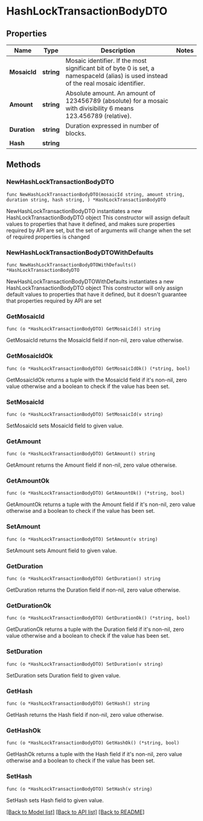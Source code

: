 # HashLockTransactionBodyDTO

## Properties

Name | Type | Description | Notes
------------ | ------------- | ------------- | -------------
**MosaicId** | **string** | Mosaic identifier. If the most significant bit of byte 0 is set, a namespaceId (alias) is used instead of the real mosaic identifier.  | 
**Amount** | **string** | Absolute amount. An amount of 123456789 (absolute) for a mosaic with divisibility 6 means 123.456789 (relative). | 
**Duration** | **string** | Duration expressed in number of blocks. | 
**Hash** | **string** |  | 

## Methods

### NewHashLockTransactionBodyDTO

`func NewHashLockTransactionBodyDTO(mosaicId string, amount string, duration string, hash string, ) *HashLockTransactionBodyDTO`

NewHashLockTransactionBodyDTO instantiates a new HashLockTransactionBodyDTO object
This constructor will assign default values to properties that have it defined,
and makes sure properties required by API are set, but the set of arguments
will change when the set of required properties is changed

### NewHashLockTransactionBodyDTOWithDefaults

`func NewHashLockTransactionBodyDTOWithDefaults() *HashLockTransactionBodyDTO`

NewHashLockTransactionBodyDTOWithDefaults instantiates a new HashLockTransactionBodyDTO object
This constructor will only assign default values to properties that have it defined,
but it doesn't guarantee that properties required by API are set

### GetMosaicId

`func (o *HashLockTransactionBodyDTO) GetMosaicId() string`

GetMosaicId returns the MosaicId field if non-nil, zero value otherwise.

### GetMosaicIdOk

`func (o *HashLockTransactionBodyDTO) GetMosaicIdOk() (*string, bool)`

GetMosaicIdOk returns a tuple with the MosaicId field if it's non-nil, zero value otherwise
and a boolean to check if the value has been set.

### SetMosaicId

`func (o *HashLockTransactionBodyDTO) SetMosaicId(v string)`

SetMosaicId sets MosaicId field to given value.


### GetAmount

`func (o *HashLockTransactionBodyDTO) GetAmount() string`

GetAmount returns the Amount field if non-nil, zero value otherwise.

### GetAmountOk

`func (o *HashLockTransactionBodyDTO) GetAmountOk() (*string, bool)`

GetAmountOk returns a tuple with the Amount field if it's non-nil, zero value otherwise
and a boolean to check if the value has been set.

### SetAmount

`func (o *HashLockTransactionBodyDTO) SetAmount(v string)`

SetAmount sets Amount field to given value.


### GetDuration

`func (o *HashLockTransactionBodyDTO) GetDuration() string`

GetDuration returns the Duration field if non-nil, zero value otherwise.

### GetDurationOk

`func (o *HashLockTransactionBodyDTO) GetDurationOk() (*string, bool)`

GetDurationOk returns a tuple with the Duration field if it's non-nil, zero value otherwise
and a boolean to check if the value has been set.

### SetDuration

`func (o *HashLockTransactionBodyDTO) SetDuration(v string)`

SetDuration sets Duration field to given value.


### GetHash

`func (o *HashLockTransactionBodyDTO) GetHash() string`

GetHash returns the Hash field if non-nil, zero value otherwise.

### GetHashOk

`func (o *HashLockTransactionBodyDTO) GetHashOk() (*string, bool)`

GetHashOk returns a tuple with the Hash field if it's non-nil, zero value otherwise
and a boolean to check if the value has been set.

### SetHash

`func (o *HashLockTransactionBodyDTO) SetHash(v string)`

SetHash sets Hash field to given value.



[[Back to Model list]](../README.md#documentation-for-models) [[Back to API list]](../README.md#documentation-for-api-endpoints) [[Back to README]](../README.md)



